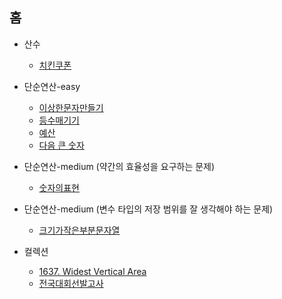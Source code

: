 홈
------
- 산수
  * [치킨쿠폰](problems/20231105_lv0_pr_치킨쿠폰.md)
    
- 단순연산-easy
  * [이상한문자만들기](problems/20231105_lv1_pr_이상한문자만들기.md)
  * [등수매기기](problems/20231105_lv1_pr_등수매기기.md)
  * [예산](problems/20231105_lv1_pr_예산.md)
  * [다음 큰 숫자](problems/20231105_lv2_pr_다음큰숫자.md)
- 단순연산-medium (약간의 효율성을 요구하는 문제)
  * [숫자의표현](problems/20231105_lv2_pr_이상한문자만들기.md)
- 단순연산-medium (변수 타입의 저장 범위를 잘 생각해야 하는 문제)
  * [크기가작은부분문자열](problems/20231112_lv1_pr_크기가작은부분문자열.md)
- 컬렉션
  * [1637. Widest Vertical Area](problems/20231105_med_le_1637.md)
  * [전국대회선발고사](problems/20231112_lv0_pr_전국대회선발고사.md)
